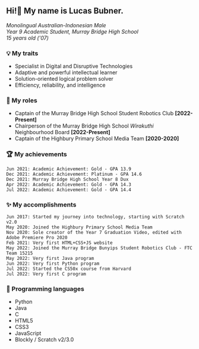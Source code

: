 ## Hi!👋 My name is Lucas Bubner.
<i>Monolingual Australian-Indonesian Male <br>
Year 9 Academic Student, Murray Bridge High School <br>
15 years old ('07)</i>  

### 💡 My traits
- Specialist in Digital and Disruptive Technologies
- Adaptive and powerful intellectual learner
- Solution-oriented logical problem solver
- Efficiency, reliability, and intelligence

### 📣 My roles
- Captain of the Murray Bridge High School Student Robotics Club <b>[2022-Present]</b>
- Chairperson of the Murray Bridge High School <i>Wirakuthi</i> Neighbourhood Board <b>[2022-Present]</b>
- Captain of the Highbury Primary School Media Team <b>[2020-2020]</b>

### 🏆 My achievements
    Jun 2021: Academic Achievement: Gold - GPA 13.9
    Dec 2021: Academic Achievement: Platinum - GPA 14.6
    Dec 2021: Murray Bridge High School Year 8 Dux
    Apr 2022: Academic Achievement: Gold - GPA 14.3
    Jul 2022: Academic Achievement: Gold - GPA 14.4

### ✨ My accomplishments
    Jun 2017: Started my journey into technology, starting with Scratch v2.0
    May 2020: Joined the Highbury Primary School Media Team
    Nov 2020: Sole creator of the Year 7 Graduation Video, edited with Adobe Premiere Pro 2020
    Feb 2021: Very first HTML+CSS+JS website
    May 2022: Joined the Murray Bridge Bunyips Student Robotics Club - FTC Team 15215
    May 2022: Very first Java program
    Jun 2022: Very first Python program
    Jul 2022: Started the CS50x course from Harvard
    Jul 2022: Very first C program

### 💾 Programming languages
- Python
- Java
- C
- HTML5
- CSS3
- JavaScript
- Blockly / Scratch v2/3.0
